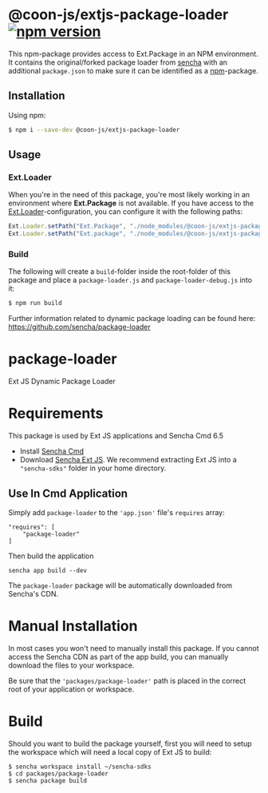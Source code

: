 # @coon-js/extjs-package-loader [![npm version](https://badge.fury.io/js/@coon-js%2Fextjs-package-loader.svg)](https://badge.fury.io/js/@coon-js%2Fextjs-package-loader)

This npm-package provides access to Ext.Package in an NPM environment.
It contains the original/forked package loader from [sencha](https://sencha.com) with an additional ```package.json```
to make sure it can be identified as a [npm](https://npmjs.org)-package.

## Installation

Using npm:
```bash
$ npm i --save-dev @coon-js/extjs-package-loader
```

## Usage

### Ext.Loader
When you're in the need of this package, you're most likely working in an environment where **Ext.Package** is not 
available. If you have access to the [Ext.Loader](https://docs.sencha.com/extjs/7.4.0/classic/Ext.Loader.html)-configuration, 
you can configure it with the following paths:

```javascript
Ext.Loader.setPath("Ext.Package", "./node_modules/@coon-js/extjs-package-loader/packages/package-loader/src/Package.js");
Ext.Loader.setPath("Ext.package", "./node_modules/@coon-js/extjs-package-loader/packages/package-loader/src/package");
```

### Build
The following will create a ```build```-folder inside the root-folder of this package
and place a ```package-loader.js``` and ```package-loader-debug.js``` into it:

```bash
$ npm run build 
```

Further information related to dynamic package loading can be found here: https://github.com/sencha/package-loader
# package-loader
Ext JS Dynamic Package Loader

# Requirements
This package is used by Ext JS applications and Sencha Cmd 6.5

- Install [Sencha Cmd](https://www.sencha.com/products/sencha-cmd/)
- Download [Sencha Ext JS](https://www.sencha.com/products/extjs).  We
  recommend extracting Ext JS into a `"sencha-sdks"` folder in your home directory.

## Use In Cmd Application
Simply add `package-loader` to the `'app.json'` file's `requires` array:

    "requires": [
        "package-loader"
    ]

Then build the application

    sencha app build --dev

The `package-loader` package will be automatically downloaded from Sencha's CDN.

# Manual Installation

In most cases you won't need to manually install this package. If you cannot access
the Sencha CDN as part of the app build, you can manually download the files to
your workspace.

Be sure that the `'packages/package-loader'` path is placed in the correct root of
your application or workspace.

# Build

Should you want to build the package yourself, first you will need to setup the
workspace which will need a local copy of Ext JS to build:

    $ sencha workspace install ~/sencha-sdks
    $ cd packages/package-loader
    $ sencha package build
